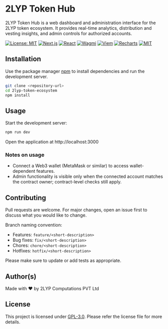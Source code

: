 # 2LYP Token Hub

2LYP Token Hub is a web dashboard and administration interface for the 2LYP token ecosystem. It provides real-time analytics, distribution and vesting insights, and admin controls for authorized accounts.

[![License: MIT](https://img.shields.io/badge/License-MIT-blue.svg)](LICENSE)
[![Next.js](https://img.shields.io/badge/Next.js-%5E15.0-000000?style=flat&logo=nextdotjs)](https://nextjs.org/)
[![React](https://img.shields.io/badge/React-%5E18.0-61DAFB?style=flat&logo=react)](https://reactjs.org/)
[![Wagmi](https://img.shields.io/badge/Wagmi-viem-yellowgreen?style=flat)](https://wagmi.sh/)
[![Viem](https://img.shields.io/badge/Viem-%E2%86%92-4CAF50?style=flat)](https://viem.sh/)
[![Recharts](https://img.shields.io/badge/Recharts-%5E2.0-ff6f61?style=flat)](https://recharts.org/)
[![MIT](https://img.shields.io/badge/License-MIT-blue.svg)](LICENSE)


## Installation

Use the package manager [npm](https://www.npmjs.com/) to install dependencies and run the development server.

```bash
git clone <repository-url>
cd 2lyp-token-ecosystem
npm install
```

## Usage

Start the development server:

```bash
npm run dev
```

Open the application at http://localhost:3000

### Notes on usage

- Connect a Web3 wallet (MetaMask or similar) to access wallet-dependent features.
- Admin functionality is visible only when the connected account matches the contract owner; contract-level checks still apply.

## Contributing

Pull requests are welcome. For major changes, open an issue first to discuss what you would like to change.

Branch naming convention:

- Features: `feature/<short-description>`
- Bug fixes: `fix/<short-description>`
- Chores: `chore/<short-description>`
- Hotfixes: `hotfix/<short-description>`

Please make sure to update or add tests as appropriate.

## Author(s)
Made with ❤️ by 2LYP Computations PVT Ltd

## License

This project is licensed under [GPL-3.0](https://choosealicense.com/licenses/gpl-3.0/). Please refer the license file for more details.
